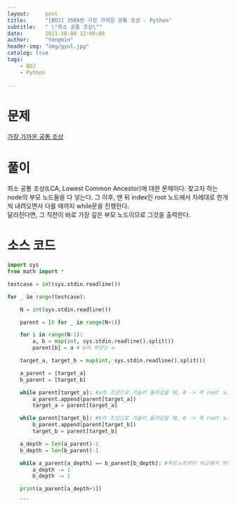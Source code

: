 ```yaml
---
layout:     post
title:      "[BOJ] 3584번 가장 가까운 공통 조상 - Python"
subtitle:   " \"최소 공통 조상\""
date:       2021-10-08 12:00:00
author:     "Yongmin"
header-img: "img/gyul.jpg"
catalog: true
tags:
    - BOJ
    - Python
  
---
```


# 문제
[가장 가까운 공통 조상](https://www.acmicpc.net/problem/3584)

# 풀이

최소 공통 조상(LCA, Lowest Common Ancestor)에 대한 문제이다. 찾고자 하는 node의 부모 노드들을 다 넣는다. 그 이후, 맨 뒤 index인 root 노드에서 차례대로 한개씩 내려오면서 다를 때까지 while문을 진행한다.  
달라진다면, 그 직전이 바로 가장 깊은 부모 노드이므로 그것을 출력한다.  

# 소스 코드

```python
import sys
from math import *

testcase = int(sys.stdin.readline())

for _ in range(testcase):

    N = int(sys.stdin.readline()) 

    parent = [0 for _ in range(N+1)]

    for i in range(N-1):
        a, b = map(int, sys.stdin.readline().split())
        parent[b] = a # b의 부모는 a

    target_a, target_b = map(int, sys.stdin.readline().split())

    a_parent = [target_a]
    b_parent = [target_b]

    while parent[target_a]: #a의 조상으로 거슬러 올라갔을 때, 0 -> 즉 root 노드일때까지 진행
        a_parent.append(parent[target_a])
        target_a = parent[target_a]

    while parent[target_b]: #b의 조상으로 거슬러 올라갔을 때, 0 -> 즉 root 노드일때까지 진행
        b_parent.append(parent[target_b])
        target_b = parent[target_b]

    a_depth = len(a_parent)-1
    b_depth = len(b_parent)-1

    while a_parent[a_depth] == b_parent[b_depth]: #루트노트부터 비교해서 부모노드가 같지 않을 때까지
        a_depth -= 1
        b_depth -= 1

    print(a_parent[a_depth+1])

    ```
